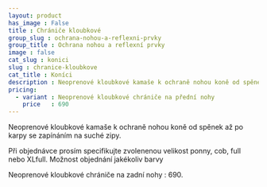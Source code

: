 ```yaml
---
layout: product
has_image : False
title : Chrániče kloubkové
group_slug : ochrana-nohou-a-reflexni-prvky
group_title : Ochrana nohou a reflexní prvky
image : false
cat_slug : konici
slug : chranice-kloubkove
cat_title : Koníci
description : Neoprenové kloubkové kamaše k ochraně nohou koně od spěnek až po karpy se zapínáním na suché zipy.
pricing:
  - variant : Neoprenové kloubkové chrániče na přední nohy
    price   : 690
---
```


Neoprenové kloubkové kamaše k ochraně nohou koně od spěnek až po karpy se zapínáním na suché zipy.

Při objednávce prosím specifikujte zvolenenou velikost ponny, cob, full nebo XLfull.
Možnost objednání jakékoliv barvy

Neoprenové kloubkové chrániče na zadní nohy : 690.


